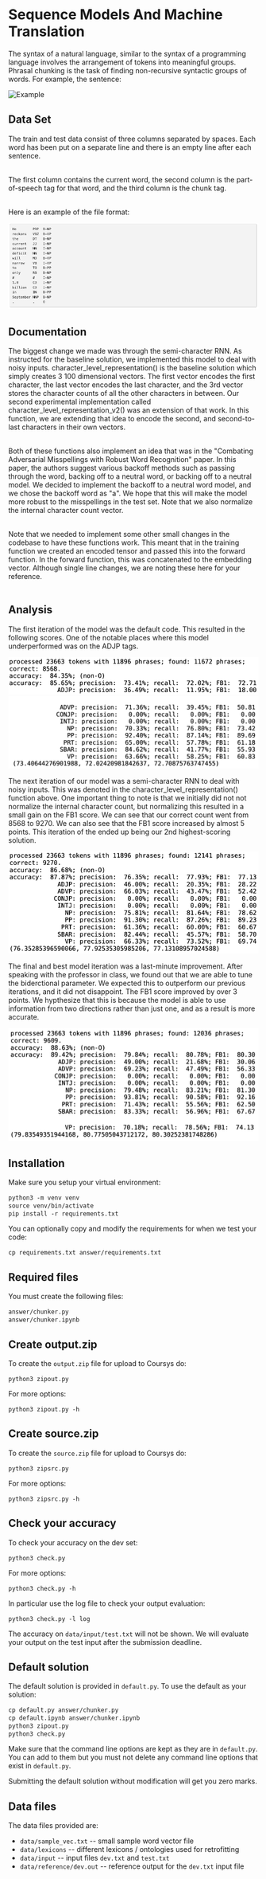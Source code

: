 # Sequence Models And Machine Translation

The syntax of a natural language, similar to the syntax of a programming language involves the arrangement of tokens into meaningful groups. Phrasal chunking is the task of finding non-recursive syntactic groups of words. For example, the sentence:

![Example](./images/example)

## Data Set

The train and test data consist of three columns separated by spaces. Each word has been put on a separate line and there is an empty line after each sentence. </br> </br>

The first column contains the current word, the second column is the part-of-speech tag for that word, and the third column is the chunk tag. </br></br>

Here is an example of the file format:

![data](./images/data.png)

## Documentation

The biggest change we made was through the semi-character RNN. As instructed for the baseline solution, we implemented this model to deal with noisy inputs. character_level_representation() is the baseline solution which simply creates 3 100 dimensional vectors. The first vector encodes the first character, the last vector encodes the last character, and the 3rd vector stores the character counts of all the other characters in between. Our second experimental implementation called character_level_representation_v2() was an extension of that work. In this function, we are extending that idea to encode the second, and second-to-last characters in their own vectors. </br> </br>


Both of these functions also implement an idea that was in the "Combating Adversarial Misspellings with Robust Word Recognition" paper. In this paper, the authors suggest various backoff methods such as passing through the word, backing off to a neutral word, or backing off to a neutral model. We decided to implement the backoff to a neutral word model, and we chose the backoff word as "a". We hope that this will make the model more robust to the misspellings in the test set. Note that we also normalize the internal character count vector.
</br></br>

Note that we needed to implement some other small changes in the codebase to have these functions work. This meant that in the training function we created an encoded tensor and passed this into the forward function. In the forward function, this was concatenated to the embedding vector. Although single line changes, we are noting these here for your reference. </br> </br>

## Analysis

The first iteration of the model was the default code. This resulted in the following scores. One of the notable places where this model underperformed was on the ADJP tags.

![analysis2](./images/analysis2.png)
![analysis1](./images/analysis1.png)

The next iteration of our model was a semi-character RNN to deal with noisy inputs. This was denoted in the character_level_representation() function above. One important thing to note is that we initially did not not normalize the internal character count, but normalizing this resulted in a small gain on the FB1 score. We can see that our correct count went from 8568 to 9270. We can also see that the FB1 score increased by almost 5 points. This iteration of the ended up being our 2nd highest-scoring solution.

![analysis3](./images/a3.png)

The final and best model iteration was a last-minute improvement. After speaking with the professor in class, we found out that we are able to tune the biderctional parameter. We expected this to outperform our previous iterations, and it did not disappoint. The FB1 score improved by over 3 points. We hypthesize that this is because the model is able to use information from two directions rather than just one, and as a result is more accurate.

![analysis4](./images/a4.png)

## Installation

Make sure you setup your virtual environment:

    python3 -m venv venv
    source venv/bin/activate
    pip install -r requirements.txt

You can optionally copy and modify the requirements for when we
test your code:

    cp requirements.txt answer/requirements.txt

## Required files

You must create the following files:

    answer/chunker.py
    answer/chunker.ipynb

## Create output.zip

To create the `output.zip` file for upload to Coursys do:

    python3 zipout.py

For more options:

    python3 zipout.py -h

## Create source.zip

To create the `source.zip` file for upload to Coursys do:

    python3 zipsrc.py

For more options:

    python3 zipsrc.py -h

## Check your accuracy

To check your accuracy on the dev set:

    python3 check.py

For more options:

    python3 check.py -h

In particular use the log file to check your output evaluation:

    python3 check.py -l log

The accuracy on `data/input/test.txt` will not be shown.  We will
evaluate your output on the test input after the submission deadline.

## Default solution

The default solution is provided in `default.py`. To use the default
as your solution:

    cp default.py answer/chunker.py
    cp default.ipynb answer/chunker.ipynb
    python3 zipout.py
    python3 check.py

Make sure that the command line options are kept as they are in
`default.py`. You can add to them but you must not delete any
command line options that exist in `default.py`.

Submitting the default solution without modification will get you
zero marks.

## Data files

The data files provided are:

* `data/sample_vec.txt` -- small sample word vector file
* `data/lexicons` -- different lexicons / ontologies used for retrofitting
* `data/input` -- input files `dev.txt` and `test.txt`
* `data/reference/dev.out` -- reference output for the `dev.txt` input file
